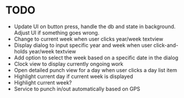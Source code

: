 # TODO

* Update UI on button press, handle the db and state in background. Adjust UI if something goes wrong.
* Change to current week when user clicks year/week textview
* Display dialog to input specific year and week when user click-and-holds year/week textview
* Add option to select the week based on a specific date in the dialog
* Clock view to display currently ongoing work
* Open detailed punch view for a day when user clicks a day list item
* Highlight current day if current week is displayed
* Highlight current week?
* Service to punch in/out automatically based on GPS

